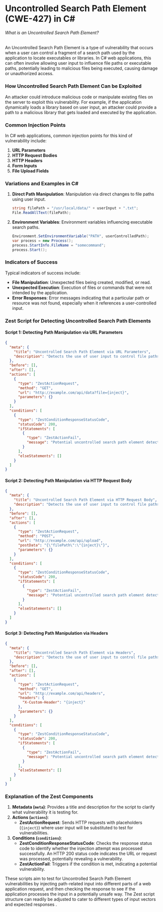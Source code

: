 # Uncontrolled Search Path Element (CWE-427) in C#

###### What is an Uncontrolled Search Path Element?

An Uncontrolled Search Path Element is a type of vulnerability that occurs when a user can control a fragment of a search path used by the application to locate executables or libraries. In C# web applications, this can often involve allowing user input to influence file paths or executable paths, potentially leading to malicious files being executed, causing damage or unauthorized access.

### How Uncontrolled Search Path Element Can be Exploited

An attacker could introduce malicious code or manipulate existing files on the server to exploit this vulnerability. For example, if the application dynamically loads a library based on user input, an attacker could provide a path to a malicious library that gets loaded and executed by the application.

### Common Injection Points

In C# web applications, common injection points for this kind of vulnerability include:

1. **URL Parameters**
2. **HTTP Request Bodies**
3. **HTTP Headers**
4. **Form Inputs**
5. **File Upload Fields**

### Variations and Examples in C#

1. **Direct Path Manipulation**:
   Manipulation via direct changes to file paths using user input.

   ```csharp
   string filePath = "/usr/local/data/" + userInput + ".txt";
   File.ReadAllText(filePath);
   ```

2. **Environment Variables**:
   Environment variables influencing executable search paths.

   ```csharp
   Environment.SetEnvironmentVariable("PATH", userControlledPath);
   var process = new Process();
   process.StartInfo.FileName = "somecommand";
   process.Start();
   ```

### Indicators of Success

Typical indicators of success include:

- **File Manipulation**: Unexpected files being created, modified, or read.
- **Unexpected Execution**: Execution of files or commands that were not intended by the application.
- **Error Responses**: Error messages indicating that a particular path or resource was not found, especially when it references a user-controlled input.

### Zest Script for Detecting Uncontrolled Search Path Elements

#### Script 1: Detecting Path Manipulation via URL Parameters
```json
{
  "meta": {
    "title": "Uncontrolled Search Path Element via URL Parameters",
    "description": "Detects the use of user input to control file paths in URL parameters"
  },
  "before": [],
  "after": [],
  "actions": [
    {
      "type": "ZestActionRequest",
      "method": "GET",
      "url": "http://example.com/api/data?file={inject}",
      "parameters": {}
    }
  ],
  "conditions": [
    {
      "type": "ZestConditionResponseStatusCode",
      "statusCode": 200,
      "ifStatements": [
        {
          "type": "ZestActionFail",
          "message": "Potential uncontrolled search path element detected in URL parameters"
        }
      ],
      "elseStatements": []
    }
  ]
}
```

#### Script 2: Detecting Path Manipulation via HTTP Request Body
```json
{
  "meta": {
    "title": "Uncontrolled Search Path Element via HTTP Request Body",
    "description": "Detects the use of user input to control file paths in HTTP request body"
  },
  "before": [],
  "after": [],
  "actions": [
    {
      "type": "ZestActionRequest",
      "method": "POST",
      "url": "http://example.com/api/upload",
      "postData": "{\"filePath\":\"{inject}\"}",
      "parameters": {}
    }
  ],
  "conditions": [
    {
      "type": "ZestConditionResponseStatusCode",
      "statusCode": 200,
      "ifStatements": [
        {
          "type": "ZestActionFail",
          "message": "Potential uncontrolled search path element detected in HTTP request body"
        }
      ],
      "elseStatements": []
    }
  ]
}
```

#### Script 3: Detecting Path Manipulation via Headers
```json
{
  "meta": {
    "title": "Uncontrolled Search Path Element via Headers",
    "description": "Detects the use of user input to control file paths via HTTP headers"
  },
  "before": [],
  "after": [],
  "actions": [
    {
      "type": "ZestActionRequest",
      "method": "GET",
      "url": "http://example.com/api/headers",
      "headers": {
        "X-Custom-Header": "{inject}"
      },
      "parameters": {}
    }
  ],
  "conditions": [
    {
      "type": "ZestConditionResponseStatusCode",
      "statusCode": 200,
      "ifStatements": [
        {
          "type": "ZestActionFail",
          "message": "Potential uncontrolled search path element detected via headers"
        }
      ],
      "elseStatements": []
    }
  ]
}
```

### Explanation of the Zest Components

1. **Metadata (`meta`)**: Provides a title and description for the script to clarify what vulnerability it is testing for.
2. **Actions (`actions`)**:
   - **ZestActionRequest**: Sends HTTP requests with placeholders (`{inject}`) where user input will be substituted to test for vulnerabilities.
3. **Conditions (`conditions`)**:
   - **ZestConditionResponseStatusCode**: Checks the response status code to identify whether the injection attempt was processed successfully. An HTTP 200 status code indicates the URL or request was processed, potentially revealing a vulnerability.
   - **ZestActionFail**: Triggers if the condition is met, indicating a potential vulnerability.

These scripts aim to test for Uncontrolled Search Path Element vulnerabilities by injecting path-related input into different parts of a web application request, and then checking the response to see if the application processes the input in a potentially unsafe way. The Zest script structure can readily be adjusted to cater to different types of input vectors and expected responses  .